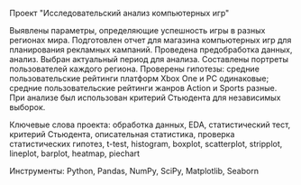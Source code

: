  Проект "Исследовательский анализ компьютерных игр"

Выявлены параметры, определяющие успешность игры в разных регионах мира. Подготовлен отчет для магазина компьютерных игр для планирования рекламных кампаний. Проведена предобработка данных, анализ. Выбран актуальный период для анализа. Составлены портреты пользователей каждого региона. Проверены гипотезы: средние пользовательские рейтинги платформ Xbox One и PC одинаковые; средние пользовательские рейтинги жанров Action и Sports разные. При анализе был использован критерий Стьюдента для независимых выборок.

Ключевые слова проекта: обработка данных, EDA, статистический тест, критерий Стьюдента, описательная статистика, проверка статистических гипотез, t-test, histogram, boxplot, scatterplot, stripplot, lineplot, barplot, heatmap, piechart

Инструменты: Python, Pandas, NumPy, SciPy, Matplotlib, Seaborn
